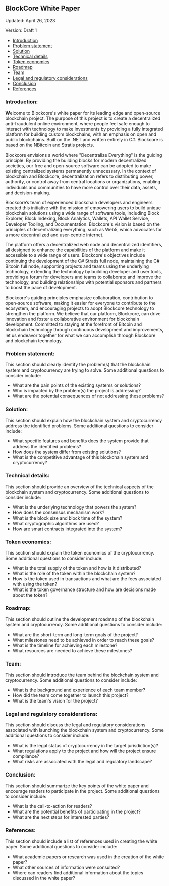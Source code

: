 ## **BlockCore White Paper**
Updated: April 26, 2023 

Version: Draft 1


*   [Introduction](#introduction)
*   [Problem statement](#problem-statement)
*   [Solution](#solution)
*   [Technical details](#technical-details)
*   [Token economics](#token-economics)
*   [Roadmap](#roadmap)
*   [Team](#team)
*   [Legal and regulatory considerations](#legal-and-regulatory-considerations)
*   [Conclusion](#conclusion)
*   [References](#references)



### **Introduction:**

**W**elcome to Blockcore's white paper for its leading edge and open-source blockchain project. The purpose of this project is to create a decentralized anti-fraudulent online environment, where people feel safe enough to interact with technology to make investments by providing a fully integrated platform for building custom blockchains, with an emphasis on open and public blockchains. Built on the .NET and written entirely in C#. Blockcore is based on the NBitcoin and Stratis projects.

Blockcore envisions a world where "Decentralize Everything" is the guiding principle. By providing the building blocks for modern decentralized societies, our free and open-source software can be adopted to make existing centralized systems permanently unnecessary. In the context of blockchain and Blockcore, decentralization refers to distributing power, authority, or control away from central locations or organizations, enabling individuals and communities to have more control over their data, assets, and decision-making.

Blockcore’s team of experienced blockchain developers and engineers created this initiative with the mission of empowering users to build unique blockchain solutions using a wide range of software tools, including Block Explorer, Block Indexing, Block Analytics, Wallets, API Wallet Service, Developer Tooling, and Documentation. Blockcore's vision is based on the principles of decentralizing everything, such as Web5, which advocates for a more decentralized and user-centric internet.

The platform offers a decentralized web node and decentralized identifiers, all designed to enhance the capabilities of the platform and make it accessible to a wide range of users. Blockcore's objectives include continuing the development of the C# Stratis full node, maintaining the C# Bitcoin full node, supporting projects and teams using the underlying technology, extending the technology by building developer and user tools, providing a forum for developers and teams to collaborate and improve the technology, and building relationships with potential sponsors and partners to boost the pace of development.

Blockcore's guiding principles emphasize collaboration, contribution to open-source software, making it easier for everyone to contribute to the ecosystem, and encouraging projects to adopt Blockcore technology to strengthen the platform. We believe that our platform, Blockcore, can drive innovation and foster a collaborative environment for blockchain development. Committed to staying at the forefront of Bitcoin and blockchain technology through continuous development and improvements, let us endeavor together for what we can accomplish through Blockcore and blockchain technology.

### **Problem statement:**

This section should clearly identify the problem(s) that the blockchain system and cryptocurrency are trying to solve. Some additional questions to consider include:

* What are the pain points of the existing systems or solutions?
* Who is impacted by the problem(s) the project is addressing?
* What are the potential consequences of not addressing these problems?

### **Solution:**

This section should explain how the blockchain system and cryptocurrency address the identified problems. Some additional questions to consider include:

* What specific features and benefits does the system provide that address the identified problems?
* How does the system differ from existing solutions?
* What is the competitive advantage of this blockchain system and cryptocurrency?

### **Technical details:**

This section should provide an overview of the technical aspects of the blockchain system and cryptocurrency. Some additional questions to consider include:

* What is the underlying technology that powers the system?
* How does the consensus mechanism work?
* What is the block size and block time of the system?
* What cryptographic algorithms are used?
* How are smart contracts integrated into the system?

### **Token economics:**

This section should explain the token economics of the cryptocurrency. Some additional questions to consider include:

* What is the total supply of the token and how is it distributed?
* What is the role of the token within the blockchain system?
* How is the token used in transactions and what are the fees associated with using the token?
* What is the token governance structure and how are decisions made about the token?

### **Roadmap:**

This section should outline the development roadmap of the blockchain system and cryptocurrency. Some additional questions to consider include:

* What are the short-term and long-term goals of the project?
* What milestones need to be achieved in order to reach these goals?
* What is the timeline for achieving each milestone?
* What resources are needed to achieve these milestones?

### **Team:**

This section should introduce the team behind the blockchain system and cryptocurrency. Some additional questions to consider include:

* What is the background and experience of each team member?
* How did the team come together to launch this project?
* What is the team's vision for the project?

### **Legal and regulatory considerations:**

This section should discuss the legal and regulatory considerations associated with launching the blockchain system and cryptocurrency. Some additional questions to consider include:

* What is the legal status of cryptocurrency in the target jurisdiction(s)?
* What regulations apply to the project and how will the project ensure compliance?
* What risks are associated with the legal and regulatory landscape?

### **Conclusion:**

This section should summarize the key points of the white paper and encourage readers to participate in the project. Some additional questions to consider include:

* What is the call-to-action for readers?
* What are the potential benefits of participating in the project?
* What are the next steps for interested parties?

### **References:**

This section should include a list of references used in creating the white paper. Some additional questions to consider include:

* What academic papers or research was used in the creation of the white paper?
* What other sources of information were consulted?
* Where can readers find additional information about the topics discussed in the white paper?
